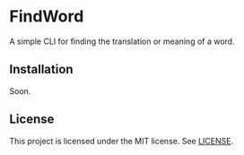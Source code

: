 # FindWord
A simple CLI for finding the translation or meaning of a word.

## Installation
Soon.

## License
This project is licensed under the MIT license. See [LICENSE](LICENSE).
